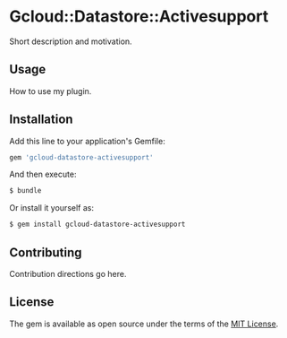 # Gcloud::Datastore::Activesupport
Short description and motivation.

## Usage
How to use my plugin.

## Installation
Add this line to your application's Gemfile:

```ruby
gem 'gcloud-datastore-activesupport'
```

And then execute:
```bash
$ bundle
```

Or install it yourself as:
```bash
$ gem install gcloud-datastore-activesupport
```

## Contributing
Contribution directions go here.

## License
The gem is available as open source under the terms of the [MIT License](https://opensource.org/licenses/MIT).
